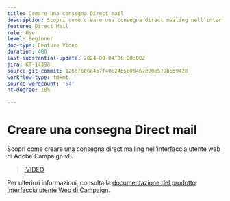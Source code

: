 ```yaml
---
title: Creare una consegna Direct mail
description: Scopri come creare una consegna direct mailing nell’interfaccia utente web di Adobe Campaign v8.
feature: Direct Mail
role: User
level: Beginner
doc-type: Feature Video
duration: 480
last-substantial-update: 2024-09-04T00:00:00Z
jira: KT-14398
source-git-commit: 126d7606a457f40e24b5e08467290e579b559428
workflow-type: tm+mt
source-wordcount: '54'
ht-degree: 18%

---
```



# Creare una consegna Direct mail

Scopri come creare una consegna direct mailing nell’interfaccia utente web di Adobe Campaign v8.

>[!VIDEO](https://video.tv.adobe.com/v/3433316/?learn=on)

Per ulteriori informazioni, consulta la [documentazione del prodotto Interfaccia utente Web di Campaign](https://experienceleague.adobe.com/en/docs/campaign-web/v8/msg/direct-mail/gs-direct-mail).
